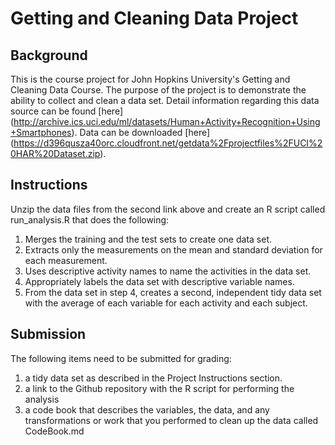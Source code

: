 # Getting and Cleaning Data Project

## Background
This is the course project for John Hopkins University's Getting and Cleaning Data Course. The purpose of the project is to demonstrate the ability to collect and clean a data set. Detail information regarding this data source can be found [here] (http://archive.ics.uci.edu/ml/datasets/Human+Activity+Recognition+Using+Smartphones). Data can be downloaded [here] (https://d396qusza40orc.cloudfront.net/getdata%2Fprojectfiles%2FUCI%20HAR%20Dataset.zip).

## Instructions
Unzip the data files from the second link above and create an R script called run_analysis.R that does the following:

1. Merges the training and the test sets to create one data set.
2. Extracts only the measurements on the mean and standard deviation for each measurement.
3. Uses descriptive activity names to name the activities in the data set.
4. Appropriately labels the data set with descriptive variable names.
5. From the data set in step 4, creates a second, independent tidy data set with the average of each variable for each activity and each subject.

## Submission
The following items need to be submitted for grading:

1. a tidy data set as described in the Project Instructions section.
2. a link to the Github repository with the R script for performing the analysis
3. a code book that describes the variables, the data, and any transformations or work that you performed to clean up the data called CodeBook.md
